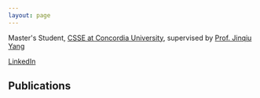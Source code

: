 ```yaml
---
layout: page
---
```

Master's Student, [CSSE at Concordia University](https://www.concordia.ca/ginacody/computer-science-software-eng.html), supervised by [Prof. Jinqiu Yang](https://jinqiuyang.github.io/)

[LinkedIn](https://www.linkedin.com/in/phamtriminhtriet/)

## Publications

